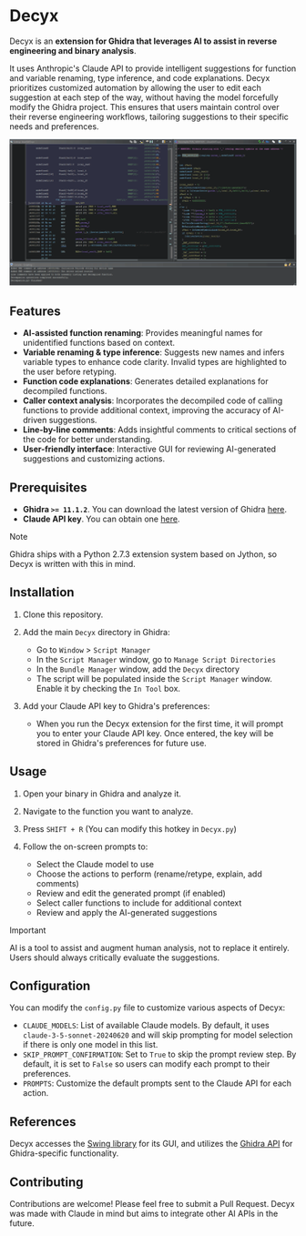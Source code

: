 # Decyx

Decyx is an __extension for Ghidra that leverages AI to assist in reverse engineering and binary analysis__.

It uses Anthropic's Claude API to provide intelligent suggestions for function and variable renaming, type inference, and code explanations. Decyx prioritizes customized automation by allowing the user to edit each suggestion at each step of the way, without having the model forcefully modify the Ghidra project. This ensures that users maintain control over their reverse engineering workflows, tailoring suggestions to their specific needs and preferences.

![Decyx in action](imgs/showcase.gif)

## Features

- **AI-assisted function renaming**: Provides meaningful names for unidentified functions based on context.
- **Variable renaming & type inference**: Suggests new names and infers variable types to enhance code clarity. Invalid types are highlighted to the user before retyping.
- **Function code explanations**: Generates detailed explanations for decompiled functions.
- **Caller context analysis**: Incorporates the decompiled code of calling functions to provide additional context, improving the accuracy of AI-driven suggestions.
- **Line-by-line comments**: Adds insightful comments to critical sections of the code for better understanding.
- **User-friendly interface**: Interactive GUI for reviewing AI-generated suggestions and customizing actions.

## Prerequisites

- __Ghidra `>= 11.1.2`__. You can download the latest version of Ghidra [here](https://ghidra-sre.org).
- __Claude API key__. You can obtain one [here](https://www.anthropic.com/api).

> [!NOTE]
> Ghidra ships with a Python 2.7.3 extension system based on Jython, so Decyx is written with this in mind.

## Installation

1. Clone this repository.

2. Add the main `Decyx` directory in Ghidra:
   - Go to `Window` > `Script Manager`
   - In the `Script Manager` window, go to `Manage Script Directories`
   - In the `Bundle Manager` window, add the `Decyx` directory
   - The script will be populated inside the `Script Manager` window. Enable it by checking the `In Tool` box.

3. Add your Claude API key to Ghidra's preferences:
   - When you run the Decyx extension for the first time, it will prompt you to enter your Claude API key. Once entered, the key will be stored in Ghidra's preferences for future use.

## Usage

1. Open your binary in Ghidra and analyze it.

2. Navigate to the function you want to analyze.

3. Press `SHIFT + R` (You can modify this hotkey in `Decyx.py`)

4. Follow the on-screen prompts to:
   - Select the Claude model to use
   - Choose the actions to perform (rename/retype, explain, add comments)
   - Review and edit the generated prompt (if enabled)
   - Select caller functions to include for additional context
   - Review and apply the AI-generated suggestions
   
> [!IMPORTANT]
> AI is a tool to assist and augment human analysis, not to replace it entirely. Users should always critically evaluate the suggestions.

## Configuration

You can modify the `config.py` file to customize various aspects of Decyx:

- `CLAUDE_MODELS`: List of available Claude models. By default, it uses `claude-3-5-sonnet-20240620` and will skip prompting for model selection if there is only one model in this list.
- `SKIP_PROMPT_CONFIRMATION`: Set to `True` to skip the prompt review step. By default, it is set to `False` so users can modify each prompt to their preferences.
- `PROMPTS`: Customize the default prompts sent to the Claude API for each action.

## References

Decyx accesses the [Swing library](https://docs.oracle.com/javase/8/docs/api/javax/swing/package-summary.html) for its GUI, and utilizes the [Ghidra API](https://ghidra.re/ghidra_docs/api/) for Ghidra-specific functionality.

## Contributing

Contributions are welcome! Please feel free to submit a Pull Request. Decyx was made with Claude in mind but aims to integrate other AI APIs in the future.
